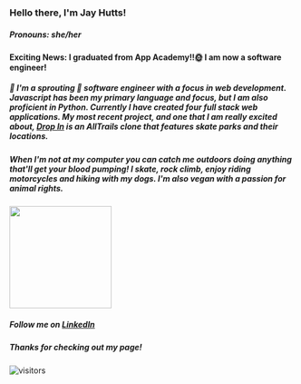 ### Hello there, I'm Jay Hutts!
##### ___Pronouns: she/her___

#### Exciting News: I graduated from App Academy!!🌞 I am now a software engineer!

##### 🌱 I'm a sprouting 🌱 software engineer with a focus in web development. Javascript has been my primary language and focus, but I am also proficient in Python. Currently I have created four full stack web applications. My most recent project, and one that I am really excited about, [Drop In](https://github.com/jay-bean/DropIn) is an AllTrails clone that features skate parks and their locations.

##### When I'm not at my computer you can catch me outdoors doing anything that'll get your blood pumping! I skate, rock climb, enjoy riding motorcycles and hiking with my dogs. I'm also vegan with a passion for animal rights. 

<img height="180em" src="https://github-readme-stats.vercel.app/api?username=jay-bean&show_icons=true&hide_border=true&&count_private=true&include_all_commits=true" />

##### Follow me on [LinkedIn](https://www.linkedin.com/in/jay-hutts-300ab9180/)

##### Thanks for checking out my page!
![visitors](https://visitor-badge.glitch.me/badge?page_id=${jay-bean}.${jay-bean})
